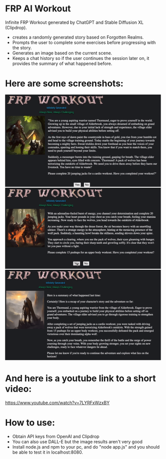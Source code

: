 # FRP AI Workout
Infinite FRP Workout generated by ChatGPT and Stable Diffusion XL (Clipdrop). 
- creates a randomly generated story based on Forgotten Realms.
- Prompts the user to complete some exercises before progressing with the story.
- Generates an image based on the current scene.
- Keeps a chat history so if the user continues the session later on, it provides the summary of what happened before. 

# Here are some screenshots:
![New adventure](showcase/1.png?raw=true "New adventure")
![Adventure continues](showcase/2.png?raw=true "Adventure continues forever")
![Summary](showcase/3.png?raw=true "Summary of the past session")

# And here is a youtube link to a short video:
https://www.youtube.com/watch?v=7LYRFxWzxBY

# How to use:
- Obtain API keys from OpenAI and Clipdrop
- You can also use DALL-E but the image results aren't very good
- Install node.js and npm to your pc, and do "node app.js" and you should be able to test it in localhost:8080.